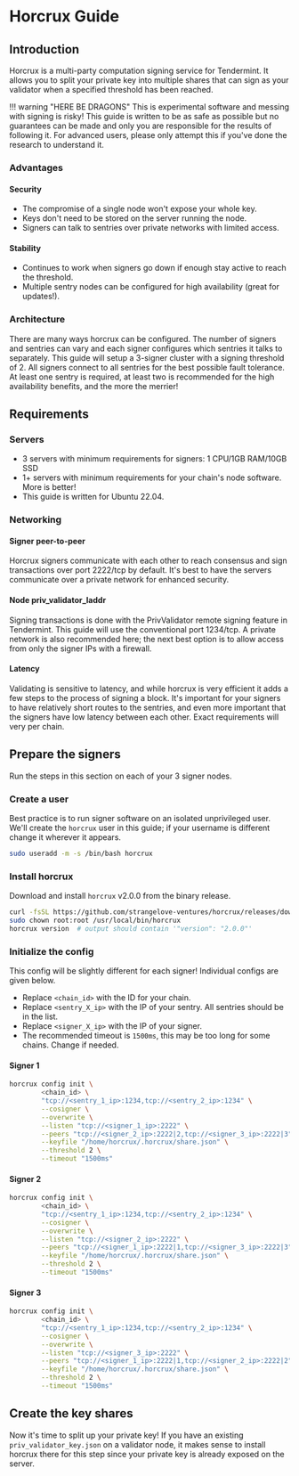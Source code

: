# Horcrux Guide

## Introduction
Horcrux is a multi-party computation signing service for Tendermint. It allows you to
split your private key into multiple shares that can sign as your validator when
a specified threshold has been reached.

!!! warning "HERE BE DRAGONS"
    This is experimental software and messing with signing is risky! This guide is written
    to be as safe as possible but no guarantees can be made and only you are responsible
    for the results of following it. For advanced users, please only attempt this if
    you've done the research to understand it.

### Advantages
#### Security
- The compromise of a single node won't expose your whole key.
- Keys don't need to be stored on the server running the node.
- Signers can talk to sentries over private networks with limited access.

#### Stability
- Continues to work when signers go down if enough stay active to reach the threshold. 
- Multiple sentry nodes can be configured for high availability (great for updates!).

### Architecture
There are many ways horcrux can be configured. The number of signers and sentries can vary
and each signer configures which sentries it talks to separately. This guide will setup
a 3-signer cluster with a signing threshold of 2. All signers connect to all sentries
for the best possible fault tolerance. At least one sentry is required, at least two is
recommended for the high availability benefits, and the more the merrier!


## Requirements
### Servers
- 3 servers with minimum requirements for signers: 1 CPU/1GB RAM/10GB SSD
- 1+ servers with minimum requirements for your chain's node software. More is better!
- This guide is written for Ubuntu 22.04.

### Networking
#### Signer peer-to-peer
Horcrux signers communicate with each other to reach consensus and sign transactions
over port 2222/tcp by default. It's best to have the servers communicate over a private 
network for enhanced security.

#### Node priv_validator_laddr
Signing transactions is done with the PrivValidator remote signing feature in Tendermint.
This guide will use the conventional port 1234/tcp. A private network is also recommended here;
the next best option is to allow access from only the signer IPs with a firewall.

#### Latency
Validating is sensitive to latency, and while horcrux is very efficient it adds a few
steps to the process of signing a block. It's important for your signers to have relatively short
routes to the sentries, and even more important that the signers have low latency between each other.
Exact requirements will very per chain.

## Prepare the signers
Run the steps in this section on each of your 3 signer nodes.

### Create a user
Best practice is to run signer software on an isolated unprivileged user. We'll create the
`horcrux` user in this guide; if your username is different change it wherever it appears.

```bash
sudo useradd -m -s /bin/bash horcrux
```

### Install horcrux
Download and install `horcrux` v2.0.0 from the binary release.
```bash
curl -fsSL https://github.com/strangelove-ventures/horcrux/releases/download/v2.0.0/horcrux_2.0.0_linux_amd64.tar.gz | sudo tar -xzC /usr/local/bin -- horcrux
sudo chown root:root /usr/local/bin/horcrux
horcrux version  # output should contain '"version": "2.0.0"'
```

### Initialize the config
This config will be slightly different for each signer! Individual configs are given below.

- Replace `<chain_id>` with the ID for your chain.
- Replace `<sentry_X_ip>` with the IP of your sentry. All sentries should be in the list.
- Replace `<signer_X_ip>` with the IP of your signer.
- The recommended timeout is `1500ms`, this may be too long for some chains. Change if needed.

#### Signer 1
```bash
horcrux config init \
        <chain_id> \
        "tcp://<sentry_1_ip>:1234,tcp://<sentry_2_ip>:1234" \
        --cosigner \
        --overwrite \
        --listen "tcp://<signer_1_ip>:2222" \
        --peers "tcp://<signer_2_ip>:2222|2,tcp://<signer_3_ip>:2222|3" \
        --keyfile "/home/horcrux/.horcrux/share.json" \
        --threshold 2 \
        --timeout "1500ms"
```

#### Signer 2
```bash
horcrux config init \
        <chain_id> \
        "tcp://<sentry_1_ip>:1234,tcp://<sentry_2_ip>:1234" \
        --cosigner \
        --overwrite \
        --listen "tcp://<signer_2_ip>:2222" \
        --peers "tcp://<signer_1_ip>:2222|1,tcp://<signer_3_ip>:2222|3" \
        --keyfile "/home/horcrux/.horcrux/share.json" \
        --threshold 2 \
        --timeout "1500ms"
```

#### Signer 3
```bash
horcrux config init \
        <chain_id> \
        "tcp://<sentry_1_ip>:1234,tcp://<sentry_2_ip>:1234" \
        --cosigner \
        --overwrite \
        --listen "tcp://<signer_3_ip>:2222" \
        --peers "tcp://<signer_1_ip>:2222|1,tcp://<signer_2_ip>:2222|2" \
        --keyfile "/home/horcrux/.horcrux/share.json" \
        --threshold 2 \
        --timeout "1500ms"
```

## Create the key shares
Now it's time to split up your private key! If you have an existing `priv_validator_key.json`
on a validator node, it makes sense to install horcrux there for this step since your private
key is already exposed on the server.

